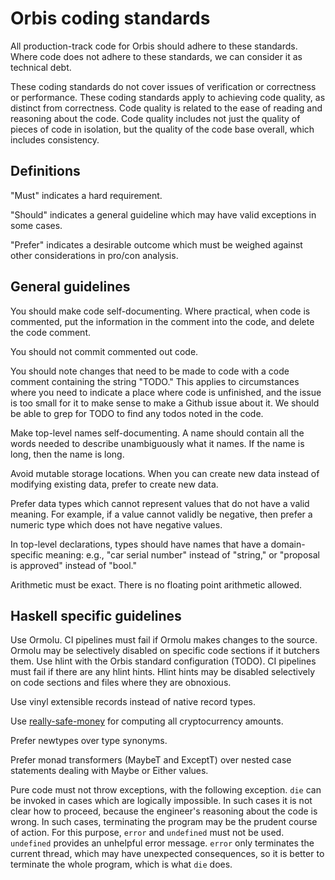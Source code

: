 # Orbis coding standards

All production-track code for Orbis should adhere to these standards. Where code
does not adhere to these standards, we can consider it as technical debt.

These coding standards do not cover issues of verification or correctness
or performance. These coding standards apply to achieving code quality, as distinct
from correctness. Code quality is related to the ease of reading and reasoning
about the code. Code quality includes not just the quality of pieces of code in
isolation, but the quality of the code base overall, which includes consistency.

## Definitions

"Must" indicates a hard requirement.

"Should" indicates a general guideline which may have valid exceptions in some cases.

"Prefer" indicates a desirable outcome which must be weighed against other considerations
in pro/con analysis.

## General guidelines

You should make code self-documenting. Where practical, when code is commented, put
the information in the comment into the code, and delete the code comment.

You should not commit commented out code.

You should note changes that need to be made to code with a code comment containing
the string "TODO." This applies to circumstances where you need to indicate a place
where code is unfinished, and the issue is too small for it to make sense to make
a Github issue about it. We should be able to grep for TODO to find any todos noted
in the code.

Make top-level names self-documenting. A name should contain all the words needed
to describe unambiguously what it names. If the name is long, then the name is long.

Avoid mutable storage locations. When you can create new data instead of modifying
existing data, prefer to create new data.

Prefer data types which cannot represent values that do not have a valid meaning.
For example, if a value cannot validly be negative, then prefer a numeric type which
does not have negative values.

In top-level declarations, types should have names that have a domain-specific
meaning: e.g., "car serial number" instead of "string," or "proposal is approved"
instead of "bool."

Arithmetic must be exact. There is no floating point arithmetic allowed.

## Haskell specific guidelines

Use Ormolu. CI pipelines must fail if Ormolu makes changes to the source. Ormolu
may be selectively disabled on specific code sections if it butchers them.
Use hlint with the Orbis standard configuration (TODO). CI pipelines must fail if there
are any hlint hints. Hlint hints may be disabled selectively on code sections and
files where they are obnoxious.

Use vinyl extensible records instead of native record types.

Use [really-safe-money](https://github.com/NorfairKing/really-safe-money) for
computing all cryptocurrency amounts.

Prefer newtypes over type synonyms.

Prefer monad transformers (MaybeT and ExceptT) over
nested case statements dealing with Maybe or Either values.

Pure code must not throw exceptions, with the following
exception. `die` can be invoked in cases which are logically
impossible. In such cases it is not clear how to proceed,
because the engineer's reasoning about the code is wrong.
In such cases, terminating the program may be the prudent
course of action. For this purpose, `error` and `undefined`
must not be used. `undefined` provides an unhelpful error
message. `error` only terminates the current thread, which
may have unexpected consequences, so it is better to terminate
the whole program, which is what `die` does.
